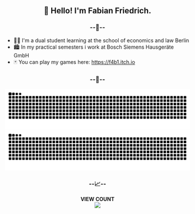 <h2 align="center">👋 Hello! I'm Fabian Friedrich.</h2>

<h3 align="center">--📑--</h3>

- 👨‍🎓 I'm a dual student learning at the school of economics and law Berlin
- 🏙 In my practical semesters i work at Bosch Siemens Hausgeräte GmbH
- 🃏 You can play my games here: https://f4b1.itch.io  

<h3 align="center">--🐍--</h3>

![github contribution grid snake animation](https://raw.githubusercontent.com/fabianofski/fabianofski/output/github-contribution-grid-snake-dark.svg#gh-dark-mode-only)![github contribution grid snake animation](https://raw.githubusercontent.com/fabianofski/fabianofski/output/github-contribution-grid-snake.svg#gh-light-mode-only)

<h3 align="center">--📈--</h3>
<p align="center"> 
  <b>VIEW COUNT</b><br>
  <img src="https://profile-counter.glitch.me/Fabianofski/count.svg" />
</p>
